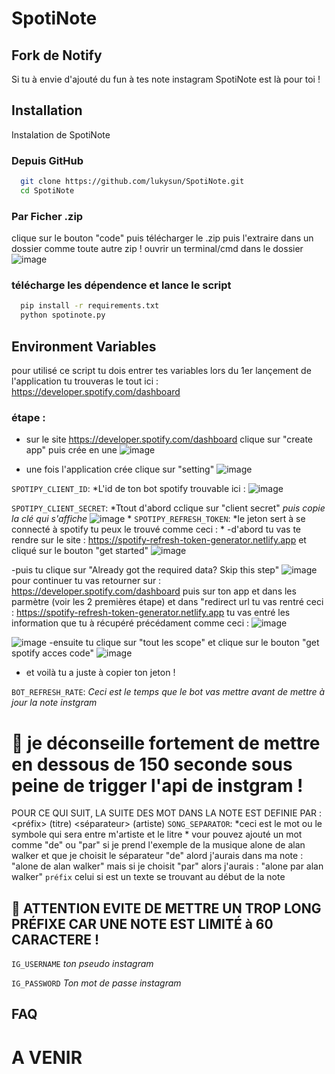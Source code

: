 
# SpotiNote 
## Fork de Notify

Si tu à envie d'ajouté du fun à tes note instagram SpotiNote est là pour toi ! 

## Installation

Instalation de SpotiNote
### Depuis GitHub
```bash
  git clone https://github.com/lukysun/SpotiNote.git
  cd SpotiNote
```
### Par Ficher .zip
clique sur le bouton "code" puis télécharger le .zip
puis l'extraire dans un dossier comme toute autre zip !
ouvrir un terminal/cmd dans le dossier
![image](https://github.com/lukysun/SpotiNote/assets/90115054/619cb0cf-0013-4bf8-ad12-bda0949fdc37)

### télécharge les dépendence et lance le script

```bash
  pip install -r requirements.txt
  python spotinote.py
```
    
## Environment Variables

pour utilisé ce script tu dois entrer tes variables lors du 1er lançement de l'application tu trouveras le tout ici : https://developer.spotify.com/dashboard 

### étape : 
- sur le site https://developer.spotify.com/dashboard clique sur "create app" puis crée en une
![image](https://github.com/lukysun/SpotiNote/assets/90115054/7542d4c0-913c-44a0-a867-57e7f3b9ec79)

- une fois l'application crée clique sur "setting"
![image](https://github.com/lukysun/SpotiNote/assets/90115054/ea72806a-5127-4e1d-8340-441309099f23)

`SPOTIPY_CLIENT_ID`:
*L'id de ton bot spotify trouvable ici : 
![image](https://github.com/lukysun/SpotiNote/assets/90115054/d154a6a5-525f-48ce-a10b-096f5f5b8b09)


`SPOTIPY_CLIENT_SECRET`:
*Ttout d'abord cclique sur "client secret" *puis copie la clé qui s'affiche*
![image](https://github.com/lukysun/SpotiNote/assets/90115054/8ad50c98-3877-47ac-af3e-788c1076a724)
*
`SPOTIPY_REFRESH_TOKEN`:
*le jeton sert à se connecté à spotify tu peux le trouvé comme ceci : *
-d'abord tu vas te rendre sur le site : https://spotify-refresh-token-generator.netlify.app et cliqué sur le bouton "get started"
![image](https://github.com/lukysun/SpotiNote/assets/90115054/4b9b4962-dafe-4a7b-82f6-14cdfe44ec16)

-puis tu clique sur "Already got the required data? Skip this step"
![image](https://github.com/lukysun/SpotiNote/assets/90115054/9a057e9e-472d-4253-94b9-0118e08e2b9b)
pour continuer tu vas retourner sur : https://developer.spotify.com/dashboard puis sur ton app et dans les parmètre (voir les 2 premières étape)
et dans "redirect url tu vas rentré ceci : https://spotify-refresh-token-generator.netlify.app
tu vas entré les information que tu à récupéré précédament comme ceci : 
![image](https://github.com/lukysun/SpotiNote/assets/90115054/6600d937-a557-4b21-90c7-1a32b3bc8dde)

![image](https://github.com/lukysun/SpotiNote/assets/90115054/de9ff05f-3574-43fc-a1aa-a711179f8204)
-ensuite tu clique sur "tout les scope" et clique sur le bouton "get spotify acces code"
![image](https://github.com/lukysun/SpotiNote/assets/90115054/290966e2-fae8-4716-a009-9c15401c46e3)
- et voilà tu a juste à copier ton jeton ! 

`BOT_REFRESH_RATE`:
*Ceci est le temps que le bot vas mettre avant de mettre à jour la note instgram*  
# 🛑 je déconseille fortement de mettre en dessous de 150 seconde sous peine de trigger l'api de instgram !

POUR CE QUI SUIT, LA SUITE DES MOT DANS LA NOTE EST DEFINIE PAR : 
<préfix> (titre) <séparateur> (artiste)
`SONG_SEPARATOR`:
*ceci est le mot ou le symbole qui sera entre m'artiste et le litre *
vour pouvez ajouté un mot comme "de" ou "par" si je prend l'exemple de la musique alone de alan walker et que je choisit le séparateur "de" alord j'aurais dans ma note :
"alone de alan walker"
mais si je choisit "par" alors j'aurais : 
"alone par alan walker"
`préfix`
celui si est un texte se trouvant au début de la note 
## 🚫 ATTENTION EVITE DE METTRE UN TROP LONG PRÉFIXE CAR UNE NOTE EST LIMITÉ à 60 CARACTERE !
`IG_USERNAME`
*ton pseudo instagram*

`IG_PASSWORD`
*Ton mot de passe instagram*



## FAQ

# A VENIR
